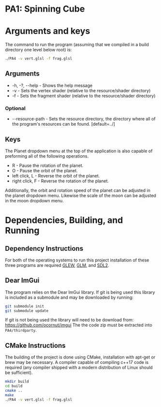 # PA1: Spinning Cube

# Arguments and keys

The command to run the program (assuming that we compiled in a build directory one level below root) is:
```bash
./PA4 -v vert.glsl -f frag.glsl  
```

## Arguments
* -h, -?, --help - Shows the help message
* -v <file> - Sets the vertex shader (relative to the resource/shader directory)
* -f <file> - Sets the fragment shader (relative to the resource/shader directory)
### Optional
* --resource-path <path> - Sets the resource directory, the directory where all of the program's resources can be found. [default=../]


## Keys
The Planet dropdown menu at the top of the application is also capable of preforming all of the following operations.  

* R - Pause the rotation of the planet.
* O - Pause the orbit of the planet.
* left click, L - Reverse the orbit of the planet.
* right click, F - Reverse the rotation of the planet.

Additionally, the orbit and rotation speed of the planet can be adjusted in the planet dropdown menu.
Likewise the scale of the moon can be adjusted in the moon dropdown menu.


# Dependencies, Building, and Running

## Dependency Instructions
For both of the operating systems to run this project installation of these three programs are required [GLEW](http://glew.sourceforge.net/), [GLM](http://glm.g-truc.net/0.9.7/index.html), and [SDL2](https://wiki.libsdl.org/Tutorials).

## Dear ImGui
The program relies on the Dear ImGui library. If git is being used this library is included as a submodule and may be downloaded by running:
```bash
git submodule init
git submodule update
```

If git is not being used the library will need to be download from: https://github.com/ocornut/imgui
The the code zip must be extracted into `PA4/thirdparty`.

## CMake Instructions
The building of the project is done using CMake, installation with apt-get or brew may be necessary. A compiler capable of compiling c++17 code is required (any compiler shipped with a modern distribution of Linux should be sufficient).

```bash
mkdir build
cd build
cmake ..
make
./PA4 -v vert.glsl -f frag.glsl  
```
